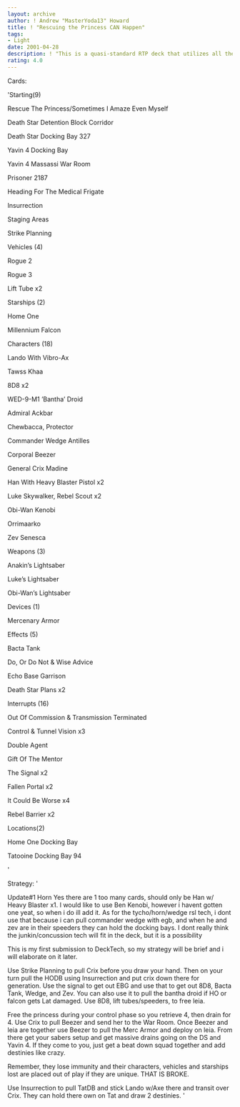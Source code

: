 ```yaml
---
layout: archive
author: ! Andrew "MasterYoda13" Howard
title: ! "Rescuing the Princess CAN Happen"
tags:
- Light
date: 2001-04-28
description: ! "This is a quasi-standard RTP deck that utilizes all the tech that makes RTP work.  My first submission so please give me some ideas on how to improve the deck."
rating: 4.0
---
```

Cards: 

'Starting(9)

Rescue The Princess/Sometimes I Amaze Even Myself

Death Star Detention Block Corridor 

Death Star Docking Bay 327

Yavin 4 Docking Bay 

Yavin 4 Massassi War Room 

Prisoner 2187 

Heading For The Medical Frigate

Insurrection 

Staging Areas 

Strike Planning 


Vehicles (4)

Rogue 2 

Rogue 3 

Lift Tube  x2


Starships (2)

Home One 

Millennium Falcon 


Characters (18)

Lando With Vibro-Ax 

Tawss Khaa 

8D8  x2

WED-9-M1 ’Bantha’ Droid 

Admiral Ackbar 

Chewbacca, Protector 

Commander Wedge Antilles 

Corporal Beezer 

General Crix Madine 

Han With Heavy Blaster Pistol  x2

Luke Skywalker, Rebel Scout  x2

Obi-Wan Kenobi 

Orrimaarko 

Zev Senesca 


Weapons (3)

Anakin’s Lightsaber 

Luke’s Lightsaber 

Obi-Wan’s Lightsaber 


Devices (1)

Mercenary Armor 


Effects (5)

Bacta Tank 

Do, Or Do Not & Wise Advice 

Echo Base Garrison 

Death Star Plans  x2


Interrupts (16)

Out Of Commission & Transmission Terminated 

Control & Tunnel Vision  x3

Double Agent 

Gift Of The Mentor  

The Signal  x2

Fallen Portal  x2

It Could Be Worse  x4

Rebel Barrier  x2


Locations(2)

Home One Docking Bay 

Tatooine Docking Bay 94 

'

Strategy: '

Update#1 Horn Yes there are 1 too many cards, should only be Han w/ Heavy Blaster x1. I would like to use Ben Kenobi, however i havent gotten one yeat, so when i do ill add it. As for the tycho/horn/wedge rsl tech, i dont use that because i can pull commander wedge with egb, and when he and zev are in their speeders they can hold the docking bays.  I dont really think the junkin/concussion tech will fit in the deck, but it is a possibility


This is my first submission to DeckTech, so my strategy will be brief and i will elaborate on it later.

  Use Strike Planning to pull Crix before you draw your hand.  Then on your turn pull the HODB using Insurrection and put crix down there for generation.  Use the signal to get out EBG and use that to get out 8D8, Bacta Tank, Wedge, and Zev.  You can also use it to pull the bantha droid if HO or falcon gets Lat damaged.  Use 8D8, lift tubes/speeders, to free leia.  

   Free the princess during your control phase so you retrieve 4, then drain for 4.  Use Crix to pull Beezer and send her to the War Room.  Once Beezer and leia are together use Beezer to pull the Merc Armor and deploy on leia. From there get your sabers setup and get massive drains going on the DS and Yavin 4.  If they come to you, just get a beat down squad together and add destinies like crazy.

   Remember, they lose immunity and their characters, vehicles and starships lost are placed out of play if they are unique.  THAT IS BROKE.

   Use Insurrection to pull TatDB and stick Lando w/Axe there and transit over Crix.  They can hold there own on Tat and draw 2 destinies.   '